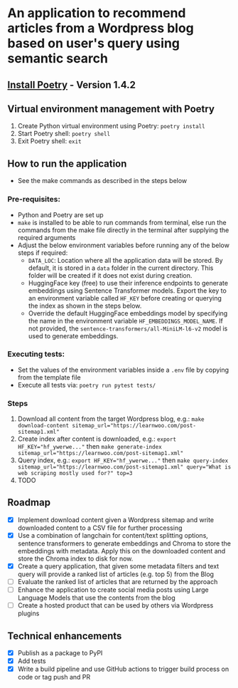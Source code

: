 # An application to recommend articles from a Wordpress blog based on user's query using semantic search

## [Install Poetry](https://python-poetry.org/docs/) - Version 1.4.2

## Virtual environment management with Poetry

1. Create Python virtual environment using Poetry: `poetry install`
2. Start Poetry shell: `poetry shell`
3. Exit Poetry shell: `exit`

## How to run the application
- See the make commands as described in the steps below

### Pre-requisites:
- Python and Poetry are set up
- `make` is installed to be able to run commands from terminal, else run the commands from the make file directly in the terminal after supplying the required arguments
- Adjust the below environment variables before running any of the below steps if required:
    - `DATA_LOC`: Location where all the application data will be stored. By default, it is stored in a `data` folder in the current directory. This folder will be created if it does not exist during creation.
    - HuggingFace key (free) to use their inference endpoints to generate embeddings using Sentence Transformer models. Export the key to an environment variable called `HF_KEY` before creating or querying the index as shown in the steps below.
    - Override the default HuggingFace embeddings model by specifying the name in the environment variable `HF_EMBEDDINGS_MODEL_NAME`. If not provided, the `sentence-transformers/all-MiniLM-l6-v2` model is used to generate embeddings.


### Executing tests:
- Set the values of the environment variables inside a `.env` file by copying from the template file
- Execute all tests via: `poetry run pytest tests/`

### Steps
1. Download all content from the target Wordpress blog, e.g.:  `make download-content sitemap_url="https://learnwoo.com/post-sitemap1.xml"`
2. Create index after content is downloaded, e.g.: `export HF_KEY="hf_ywerwe..."` then `make generate-index sitemap_url="https://learnwoo.com/post-sitemap1.xml"`
3. Query index, e.g.: `export HF_KEY="hf_ywerwe..."` then `make query-index sitemap_url="https://learnwoo.com/post-sitemap1.xml" query="What is web scraping mostly used for?" top=3`
4. TODO

## Roadmap
- [X] Implement download content given a Wordpress sitemap and write downloaded content to a CSV file for further processing
- [X] Use a combination of langchain for content/text splitting options, sentence transformers to generate embeddings and Chroma to store the embeddings with metadata.
Apply this on the downloaded content and store the Chroma index to disk for now.
- [X] Create a query application, that given some metadata filters and text query will provide a ranked list of articles (e.g. top 5) from the Blog
- [ ] Evaluate the ranked list of articles that are returned by the approach
- [ ] Enhance the application to create social media posts using Large Language Models that use the contents from the blog
- [ ] Create a hosted product that can be used by others via Wordpress plugins

## Technical enhancements
- [X] Publish as a package to PyPI
- [X] Add tests
- [X] Write a build pipeline and use GitHub actions to trigger build process on code or tag push and PR
